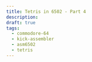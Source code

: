 ```yaml
---
title: Tetris in 6502 - Part 4
description: 
draft: true
tags:
  - commodore-64
  - kick-assembler
  - asm6502
  - tetris
---
```


